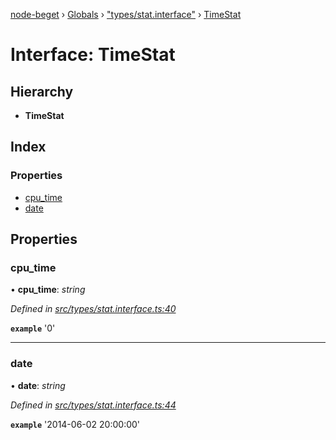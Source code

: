 [node-beget](../README.md) › [Globals](../globals.md) › ["types/stat.interface"](../modules/_types_stat_interface_.md) › [TimeStat](_types_stat_interface_.timestat.md)

# Interface: TimeStat

## Hierarchy

* **TimeStat**

## Index

### Properties

* [cpu_time](_types_stat_interface_.timestat.md#cpu_time)
* [date](_types_stat_interface_.timestat.md#date)

## Properties

###  cpu_time

• **cpu_time**: *string*

*Defined in [src/types/stat.interface.ts:40](https://github.com/olehcambel/node-beget/blob/9994d31/src/types/stat.interface.ts#L40)*

**`example`** '0'

___

###  date

• **date**: *string*

*Defined in [src/types/stat.interface.ts:44](https://github.com/olehcambel/node-beget/blob/9994d31/src/types/stat.interface.ts#L44)*

**`example`** '2014-06-02 20:00:00'
